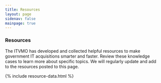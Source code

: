 ```yaml
---
title: Resources
layout: page
sidenav: false
mainpage: true
---
```

  <section id="main-page-heading">
    <div class="grid-container padding-0">
      <div id="main-page-heading-detail">
              <h3>
                Resources
              </h3>
              <p>
                The ITVMO has developed and collected helpful resources to make government IT acquisitions smarter and faster. Review these knowledge cases to learn more about specific topics. We will regularly update and add to the resources posted to this page.
              </p>
      </div>
    </div>
  </section>

  <section id="main-page-content" class="usa-graphic-list margin-bottom-4 grid-container padding-0">
    <section id="page-directory" class="grid-container padding-0"></section>
    <div class="grid-container grid-container margin-0 padding-0">
            {% include resource-data.html %}
    </div>
  </section>

